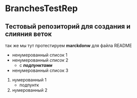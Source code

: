 # BranchesTestRep
## Тестовый репозиторий для создания и слияния веток

так же мы тут протестируем **marckdonw** для файла README <br/>
- ненумерованный список 1
- ненумерованный *список* 2
    - с ***подпунктами***
- ненумерованный список 3


1. нумерованный 1
   * подпунтк
2. нумерованный 2